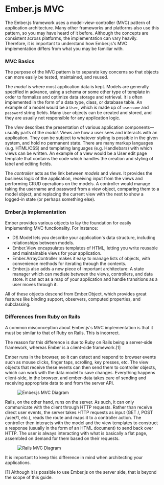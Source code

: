 # Ember.js MVC

The Ember.js framework uses a model-view-controller (MVC) pattern of application architecture. Many other frameworks and platforms also use this pattern, so you may have heard of it before. Although the concepts are consistent across platforms, the implementation can vary heavily. Therefore, it is important to understand how Ember.js's MVC implementation differs from what you may be familiar with.

### MVC Basics

The purpose of the MVC pattern is to separate key concerns so that objects can more easily be tested, maintained, and reused.

The *model* is where most application data is kept. Models are generally specified in advance, using a schema or some other type of template in order to formalize and optimize data storage and retrieval. It is often implemented in the form of a data type, class, or database table. An example of a model would be a `User`, which is made up of `username` and `password` string fields. Many `User` objects can be created and stored, and they are usually not responsible for any application logic.

The *view* describes the presentation of various application components&mdash;usually parts of the *model*. Views are how a user sees and interacts with an application. They can be subject to whatever styling is possible in the given system, and hold no permanent state. There are many markup languages (e.g. HTML/CSS) and templating languages (e.g. Handlebars) with which views can be written. An example of a view would be a User edit page template that contains the code which handles the creation and styling of label and editing fields.

The *controller* acts as the link between *models* and *views*. It provides the business logic of the application, receiving input from the views and performing CRUD operations on the models. A controller would manage taking the username and password from a view object, comparing them to a model object, and replacing the current view with the next to show a logged-in state (or perhaps something else).


### Ember.js Implementation

Ember provides various objects to lay the foundation for easily implementing MVC functionality. For instance:

* DS.Model lets you describe your application's data structure, including relationships between models.
* Ember.View encapsulates templates of HTML, letting you write reusable and maintainable views for your application.
* Ember.ArrayController makes it easy to manage lists of objects, with convenience methods for iterating through the contents.
* Ember.js also adds a new piece of important architecture: A state manager which can mediate between the views, controllers, and data store. It can act as a map of your application and handle transitions as a user moves through it.

All of these objects descend from Ember.Object, which provides great features like binding support, observers, computed properties, and subclassing.


### Differences from Ruby on Rails

A common misconception about Ember.js's MVC implementation is that it must be similar to that of Ruby on Rails. This is incorrect. 

The reason for this difference is due to Ruby on Rails being a server-side framework, whereas Ember is a client-side framework.[1]

Ember runs in the browser, so it can detect and respond to browser events such as mouse clicks, finger taps, scrolling, key presses, etc. The view objects that receive these events can then send them to controller objects, which can work with the data model to save changes. Everything happens client-side, in the browser, and ember-data takes care of sending and receiving appropriate data to and from the server API.

<figure>
  <img alt="Ember.js MVC Diagram" src="/images/ember_mvc/embermvc.png">
</figure>

Rails, on the other hand, runs on the server. As such, it can only communicate with the client through HTTP requests. Rather than receive direct user events, the server takes HTTP requests as input (GET /, POST /user/1, etc.), reads the route and maps it to a controller action. The controller then interacts with the model and the view templates to construct a response (usually in the form of an HTML document) to send back over HTTP. The user is always interacting with what is basically a flat page, assembled on demand for them based on their requests.

<figure>
  <img alt="Rails MVC Diagram" src="/images/ember_mvc/railsmvc.png">
</figure>

It is important to keep this difference in mind when architecting your applications. 

[1] Although it is possible to use Ember.js on the server side, that is beyond the scope of this guide.
